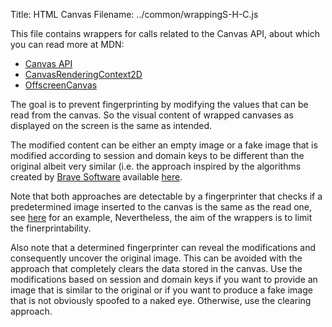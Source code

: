 Title: HTML Canvas
Filename: ../common/wrappingS-H-C.js

This file contains wrappers for calls related to the Canvas API, about which you can read more at MDN:
 * [Canvas API](https://developer.mozilla.org/en-US/docs/Web/API/Canvas_API)
 * [CanvasRenderingContext2D](https://developer.mozilla.org/en-US/docs/Web/API/CanvasRenderingContext2D)
 * [OffscreenCanvas](https://developer.mozilla.org/en-US/docs/Web/API/OffscreenCanvas)

The goal is to prevent fingerprinting by modifying the values that can be read from the canvas.
So the visual content of wrapped canvases as displayed on the screen is the same as intended.

The modified content can be either an empty image or a fake image that is modified according to
session and domain keys to be different than the original albeit very similar (i.e. the approach
inspired by the algorithms created by [Brave Software](https://brave.com) available [here](https://github.com/brave/brave-core/blob/master/chromium_src/third_party/blink/renderer/core/execution_context/execution_context.cc).

Note that both approaches are detectable by a fingerprinter that checks if a predetermined image
inserted to the canvas is the same as the read one, see [here](https://arkenfox.github.io/TZP/tests/canvasnoise.html) for an example,
Nevertheless, the aim of the wrappers is to limit the finerprintability.

Also note that a determined fingerprinter can reveal the modifications and consequently uncover
the original image. This can be avoided with the approach that completely clears the data stored
in the canvas. Use the modifications based on session and domain keys if you want to provide an
image that is similar to the original or if you want to produce a fake image that is not
obviously spoofed to a naked eye. Otherwise, use the clearing approach.

